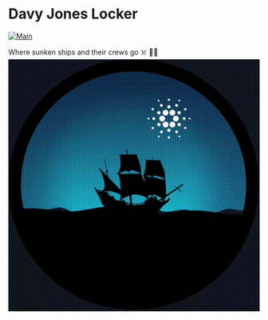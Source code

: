 # Davy Jones Locker

[![Main](https://github.com/armada-alliance/davey-jones-locker/actions/workflows/main.yml/badge.svg)](https://github.com/armada-alliance/davey-jones-locker/actions/workflows/main.yml)


Where sunken ships and their crews go ☠️ 🏴‍☠️
![](aa_meme.gif)
